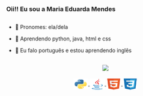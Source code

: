 ###   Oii!! Eu sou a Maria Eduarda Mendes

##
- 🐞 Pronomes: ela/dela 
- 🌱 Aprendendo python, java, html e css
- 🔭 Eu falo português e estou aprendendo inglês


  ##
  <div align="center">
  <a href="https://github.com/mendeseduarda">
  <img height="180em" src="https://github-readme-stats.vercel.app/api?username=mendeseduarda&show_icons=true&theme=tokyonight&include_all_commits=true&count_private=true"/>
  </div>
  
  <div align="center">
  <div style="display: inline_block"><br>
  <img align="center" alt="mendes-Python" height="30" width="40" src="https://raw.githubusercontent.com/devicons/devicon/master/icons/python/python-original.svg">
  <img align="center" alt="mendes-Java" height="30" width="40" src="https://raw.githubusercontent.com/devicons/devicon/master/icons/java/java-original.svg">
  <img align="center" alt="mendes-HTML" height="30" width="40" src="https://raw.githubusercontent.com/devicons/devicon/master/icons/html5/html5-original.svg">
  <img align="center" alt="mendes-CSS" height="30" width="40" src="https://raw.githubusercontent.com/devicons/devicon/master/icons/css3/css3-original.svg">
</div>
</div>
    

